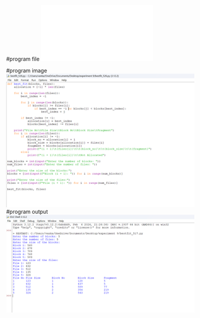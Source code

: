 #program file
![program file](bestfit_526.py)

#program image
![program image](bestfit_program.png)
#program output
![program output](bestfit_output.png)









